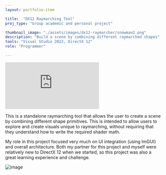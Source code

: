 ```yaml
---
layout: portfolio-item

title:  "DX12 Raymarching Tool"
proj_type: "Group academic and personal project"

thumbnail_image: "./assets/images/dx12-raymarcher/snowman2.png"
description: "Build a scene by combining different raymarched shapes"
tools: "Visual Studio 2022, DirectX 12"
role: "Programmer"

---
```

<iframe class="youtube" src="https://www.youtube-nocookie.com/embed/skywlWLq6pc" title="YouTube video player" frameborder="0" allowfullscreen></iframe>

This is a standalone raymarching tool that allows the user to create a scene by combining different shape primitives. This is intended to allow users to explore and create visuals unique to raymarching, without requiring that they understand how to write the required shader math. 

My role in this project focused very much on UI integration (using ImGUI) and overall architecture. Both my partner for this project and myself were relatively new to DirectX 12 when we started, so this project was also a great learning experience and challenge. 

![image](../assets/images/dx12-raymarcher/RMGif1.gif)